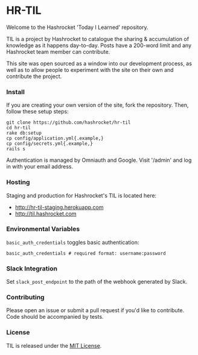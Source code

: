# HR-TIL

Welcome to the Hashrocket 'Today I Learned' repository.

TIL is a project by Hashrocket to catalogue the sharing & accumulation of knowledge as it happens day-to-day. Posts have a 200-word limit and any Hashrocket team member can contribute.

This site was open sourced as a window into our development process, as well as to allow people to experiment with the site on their own and contribute the project.

### Install

If you are creating your own version of the site, fork the repository. Then, follow these setup steps:

```
git clone https://github.com/hashrocket/hr-til
cd hr-til
rake db:setup
cp config/application.yml{.example,}
cp config/secrets.yml{.example,}
rails s
```

Authentication is managed by Omniauth and Google. Visit '/admin' and log in with your email address.

### Hosting

Staging and production for Hashrocket's TIL is located here:

* http://hr-til-staging.herokuapp.com
* http://til.hashrocket.com

### Environmental Variables

`basic_auth_credentials` toggles basic authentication:

```
basic_auth_credentials # required format: username:password
```

### Slack Integration

Set `slack_post_endpoint` to the path of the webhook generated by Slack.

### Contributing

Please open an issue or submit a pull request if you'd like to contribute. Code should be accompanied by tests.

### License

TIL is released under the [MIT License](http://www.opensource.org/licenses/MIT).
